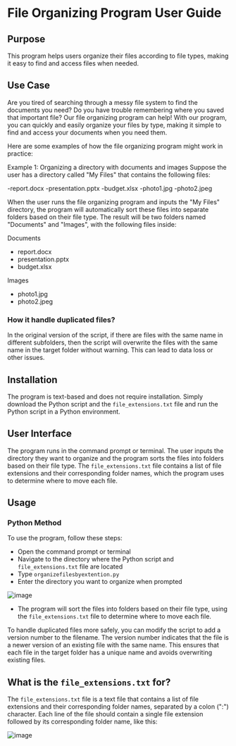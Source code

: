 # File Organizing Program User Guide

## Purpose
This program helps users organize their files according to file types, making it easy to find and access files when needed.

## Use Case
Are you tired of searching through a messy file system to find the documents you need? Do you have trouble remembering where you saved that important file? Our file organizing program can help! With our program, you can quickly and easily organize your files by type, making it simple to find and access your documents when you need them.

Here are some examples of how the file organizing program might work in practice:

Example 1: Organizing a directory with documents and images
Suppose the user has a directory called "My Files" that contains the following files:

-report.docx
-presentation.pptx
-budget.xlsx
-photo1.jpg
-photo2.jpeg

When the user runs the file organizing program and inputs the "My Files" directory, the program will automatically sort these files into separate folders based on their file type. The result will be two folders named "Documents" and "Images", with the following files inside:

Documents
- report.docx
- presentation.pptx
- budget.xlsx

Images
- photo1.jpg
- photo2.jpeg

### How it handle duplicated files?
In the original version of the script, if there are files with the same name in different subfolders, then the script will overwrite the files with the same name in the target folder without warning. This can lead to data loss or other issues.

## Installation
The program is text-based and does not require installation. Simply download the Python script and the `file_extensions.txt` file and run the Python script in a Python environment.

## User Interface
The program runs in the command prompt or terminal. The user inputs the directory they want to organize and the program sorts the files into folders based on their file type. The `file_extensions.txt` file contains a list of file extensions and their corresponding folder names, which the program uses to determine where to move each file.

## Usage

### Python Method
To use the program, follow these steps:
- Open the command prompt or terminal
- Navigate to the directory where the Python script and `file_extensions.txt` file are located
- Type `organizefilesbyextention.py` 
- Enter the directory you want to organize when prompted

![image](https://user-images.githubusercontent.com/37545716/225633155-a7a08993-a7d5-42b8-979e-ac25084b12d1.png)

- The program will sort the files into folders based on their file type, using the `file_extensions.txt` file to determine where to move each file.

To handle duplicated files more safely, you can modify the script to add a version number to the filename. The version number indicates that the file is a newer version of an existing file with the same name. This ensures that each file in the target folder has a unique name and avoids overwriting existing files.

## What is the `file_extensions.txt` for?
The `file_extensions.txt` file is a text file that contains a list of file extensions and their corresponding folder names, separated by a colon (":") character. Each line of the file should contain a single file extension followed by its corresponding folder name, like this:

![image](https://user-images.githubusercontent.com/37545716/225633019-5d745e05-3a46-4a93-9c55-e68e9dd64833.png)
